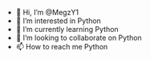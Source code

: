 - 👋 Hi, I’m @MegzY1
- 👀 I’m interested in Python
- 🌱 I’m currently learning Python
- 💞️ I’m looking to collaborate on Python
- 📫 How to reach me Python
